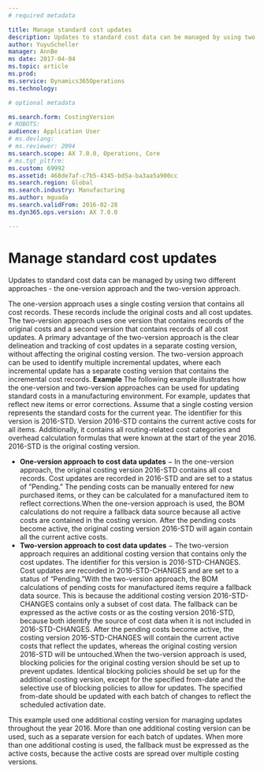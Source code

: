```yaml
---
# required metadata

title: Manage standard cost updates
description: Updates to standard cost data can be managed by using two different approaches -  the one-version approach and the two-version approach. 
author: YuyuScheller
manager: AnnBe
ms date: 2017-04-04
ms.topic: article
ms.prod: 
ms.service: Dynamics365Operations
ms.technology: 

# optional metadata

ms.search.form: CostingVersion
# ROBOTS: 
audience: Application User
# ms.devlang: 
# ms.reviewer: 2094
ms.search.scope: AX 7.0.0, Operations, Core
# ms.tgt_pltfrm: 
ms.custom: 69992
ms.assetid: 468de7af-c7b5-4345-bd5a-ba3aa5a900cc
ms.search.region: Global
ms.search.industry: Manufacturing
ms.author: mguada
ms.search.validFrom: 2016-02-28
ms.dyn365.ops.version: AX 7.0.0

---
```


# Manage standard cost updates

Updates to standard cost data can be managed by using two different approaches -  the one-version approach and the two-version approach. 

The one-version approach uses a single costing version that contains all cost records. These records include the original costs and all cost updates.
The two-version approach uses one version that contains records of the original costs and a second version that contains records of all cost updates. A primary advantage of the two-version approach is the clear delineation and tracking of cost updates in a separate costing version, without affecting the original costing version. The two-version approach can be used to identify multiple incremental updates, where each incremental update has a separate costing version that contains the incremental cost records. **Example** The following example illustrates how the one-version and two-version approaches can be used for updating standard costs in a manufacturing environment. For example, updates that reflect new items or error corrections. Assume that a single costing version represents the standard costs for the current year. The identifier for this version is 2016-STD. Version 2016-STD contains the current active costs for all items. Additionally, it contains all routing-related cost categories and overhead calculation formulas that were known at the start of the year 2016. 2016-STD is the original costing version.
-   **One-version approach to cost data updates** − In the one-version approach, the original costing version 2016-STD contains all cost records. Cost updates are recorded in 2016-STD and are set to a status of ”Pending.” The pending costs can be manually entered for new purchased items, or they can be calculated for a manufactured item to reflect corrections.When the one-version approach is used, the BOM calculations do not require a fallback data source because all active costs are contained in the costing version. After the pending costs become active, the original costing version 2016-STD will again contain all the current active costs.
-   **Two-version approach to cost data updates** − The two-version approach requires an additional costing version that contains only the cost updates. The identifier for this version is 2016-STD-CHANGES. Cost updates are recorded in 2016-STD-CHANGES and are set to a status of “Pending.”With the two-version approach, the BOM calculations of pending costs for manufactured items require a fallback data source. This is because the additional costing version 2016-STD-CHANGES contains only a subset of cost data. The fallback can be expressed as the active costs or as the costing version 2016-STD, because both identify the source of cost data when it is not included in 2016-STD-CHANGES. After the pending costs become active, the costing version 2016-STD-CHANGES will contain the current active costs that reflect the updates, whereas the original costing version 2016-STD will be untouched.When the two-version approach is used, blocking policies for the original costing version should be set up to prevent updates. Identical blocking policies should be set up for the additional costing version, except for the specified from-date and the selective use of blocking policies to allow for updates. The specified from-date should be updated with each batch of changes to reflect the scheduled activation date.

This example used one additional costing version for managing updates throughout the year 2016. More than one additional costing version can be used, such as a separate version for each batch of updates. When more than one additional costing is used, the fallback must be expressed as the active costs, because the active costs are spread over multiple costing versions.



